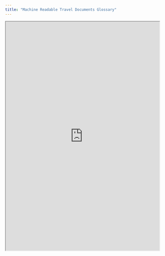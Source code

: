 ```yaml
---
title: "Machine Readable Travel Documents Glossary"
---
```



<iframe height="750" width="100%" src="https://ewelton.github.io/ktest/wiki.html#Machine%20Readable%20Travel%20Documents%20Glossary"></iframe>
